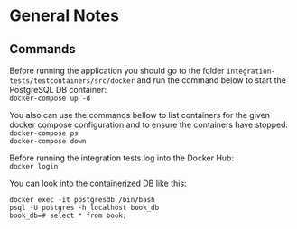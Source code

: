 # General Notes

## Commands

Before running the application you should go to the folder `integration-tests/testcontainers/src/docker` and run the command below to start the PostgreSQL DB container:  
<code>docker-compose up -d</code>  

You also can use the commands bellow to list containers for the given docker compose configuration and to ensure the containers have stopped:  
<code>docker-compose ps</code>  
<code>docker-compose down</code>

Before running the integration tests log into the Docker Hub:  
<code>docker login</code>

You can look into the containerized DB like this:  
```
docker exec -it postgresdb /bin/bash
psql -U postgres -h localhost book_db
book_db=# select * from book;
```